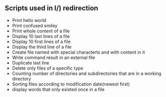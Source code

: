 ## Scripts used in I/) redirection

* Print hello world
* Print confused smiley
* Print whole content of a file
* Display 10 last  lines of a file
* Display 10 first lines of a file
* Display the third line of a file
* Create file named with special characterts and with content in it
* Write command result in an external file
* Duplicate last line
* Delete only files of a specific type
* Counting number of directories and subdirectories that are in a working directory
* Sorting files according to modification date(newest first)
* display words that only existed once in a file
